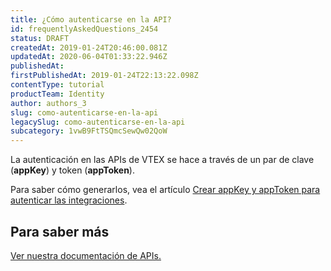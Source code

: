 ```yaml
---
title: ¿Cómo autenticarse en la API?
id: frequentlyAskedQuestions_2454
status: DRAFT
createdAt: 2019-01-24T20:46:00.081Z
updatedAt: 2020-06-04T01:33:22.946Z
publishedAt: 
firstPublishedAt: 2019-01-24T22:13:22.098Z
contentType: tutorial
productTeam: Identity
author: authors_3
slug: como-autenticarse-en-la-api
legacySlug: como-autenticarse-en-la-api
subcategory: 1vwB9FtTSQmcSewQw02QoW
---
```


La autenticación en las APIs de VTEX se hace a través de un par de clave (__appKey__) y token (__appToken__).

Para saber cómo generarlos, vea el artículo [Crear appKey y appToken para autenticar las integraciones](/es/tutorial/crear-appkey-y-apptoken-para-autenticar-las-integraciones).

## Para saber más

[Ver nuestra documentación de APIs.](/es/developer-docs)
